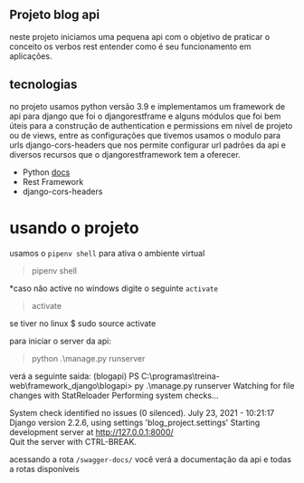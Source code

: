 ## Projeto blog api

neste projeto iniciamos uma pequena api com o objetivo de 
praticar o conceito os verbos rest entender como é seu funcionamento
em aplicações.

## tecnologias
no projeto usamos python versão 3.9 e implementamos um framework de api
para django que foi o djangorestframe e alguns módulos que foi bem úteis para
a construção de authentication e permissions em nível de projeto ou de views,
entre as configurações que tivemos usamos o modulo para urls django-cors-headers
que nos permite configurar url padrões da api e diversos recursos que o djangorestframework tem a oferecer.

* Python <a href="http://python.org" >docs</a>
* Rest Framework
* django-cors-headers

# usando o projeto

usamos o `pipenv shell` para ativa o ambiente virtual
> pipenv shell

*caso não active no windows digite o seguinte `activate`
> activate

se tiver no linux
$ sudo source activate

para iniciar o server da api:
> python .\manage.py runserver

verá a seguinte saida:
(blogapi) PS C:\programas\treina-web\framework_django\blogapi> py .\manage.py runserver
Watching for file changes with StatReloader
Performing system checks...

System check identified no issues (0 silenced).
July 23, 2021 - 10:21:17
Django version 2.2.6, using settings 'blog_project.settings'
Starting development server at http://127.0.0.1:8000/       
Quit the server with CTRL-BREAK.

acessando a rota `/swagger-docs/` você verá a documentação da api 
e todas a rotas disponíveis
